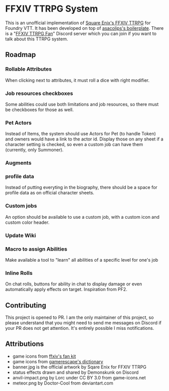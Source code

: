 # FFXIV TTRPG System

This is an unofficial implementation of [Square Enix's FFXIV TTRPG](https://www.square-enix-shop.com/ffxivttrpg/en/index.html) for Foundry VTT. It has been developed on top of [asacolips's boilerplate](https://github.com/asacolips-projects/boilerplate).
There is a "[FFXIV TTRPG Fan](https://discord.gg/6EghsJdCbS)" Discord server which you can join if you want to talk about this TTRPG system.

## Roadmap

### Rollable Attributes
When clicking next to attributes, it must roll a dice with right modifier.

### Job resources checkboxes
Some abilities could use both limitations and job resources, so there must be checkboxes for those as well.

### Pet Actors
Instead of Items, the system should use Actors for Pet (to handle Token) and owners would have a link to the actor id.
Display those on any sheet if a character setting is checked, so even a custom job can have them (currently, only Summoner).

### Augments

### profile data
Instead of putting everyting in the biography, there should be a space for profile data as on official character sheets.

### Custom jobs
An option should be available to use a custom job, with a custom icon and custom color header.

### Update Wiki

### Macro to assign Abilities
Make available a tool to "learn" all abilities of a specific level for one's job

### Inline Rolls
On chat rolls, buttons for ability in chat to display damage or even automatically apply effects on target. Inspiration from PF2.

## Contributing
This project is opened to PR. I am the only maintainer of this project, so please understand that you might need to send me messages on Discord if your PR does not get attention. It's entirely possible I miss notifications.

## Attributions
- game icons from [ffxiv's fan kit](https://fr.finalfantasyxiv.com/lodestone/special/fankit/icon/)
- game icons from [gamerescape's dictionary](https://ffxiv.gamerescape.com/wiki/Dictionary_of_Icons#Player_Icons)
- banner.jpg is the official artwork by Sqare Enix for FFXIV TTRPG
- status effects drawn and shared by Demonskunk on Discord
- anvil-impact.png by Lorc under CC BY 3.0 from game-icons.net
- meteor.png by Doctor-Cool from deviantart.com
